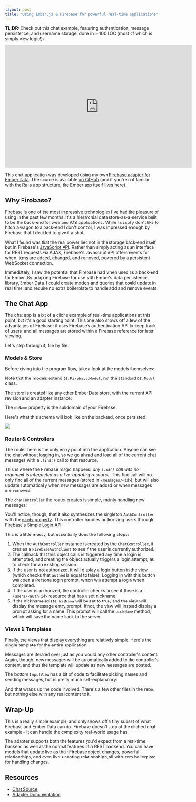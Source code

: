 ```yaml
---
layout: post
title: "Using Ember.js & Firebase for powerful real-time applications"
---
```


**TL;DR:** Check out this chat example, featuring authentication, message persistence, and username storage, done in ~ 100 LOC (most of which is simply view logic!):

<iframe src="http://emberfbchat.herokuapp.com" seamless="seamless" frameBorder="0" width="610" height="400"></iframe>

This chat application was developed using my own [Firebase adapter for Ember Data](https://github.com/thomasboyt/ember-firebase-adapter). The source is available [on GitHub](https://github.com/thomasboyt/ember-firebase-chat) (and if you're not familar with the Rails app structure, the Ember app itself lives [here](https://github.com/thomasboyt/ember-firebase-chat/tree/master/app/assets/javascripts)).

## Why Firebase?

[Firebase](https://firebase.com) is one of the most impressive technologies I've had the pleasure of using in the past few months. It's a hierarchial data store-as-a-service built to be the back-end for web and iOS applications. While I usually don't like to hitch a wagon to a back-end I don't control, I was impressed enough by Firebase that I decided to give it a shot.

What I found was that the real power lied not in the storage back-end itself, but in Firebase's [JavaScript API](https://www.firebase.com/docs/javascript). Rather than simply acting as an interface for REST requests via AJAX, Firebase's Javascript API offers events for when items are added, changed, and removed, powered by a persistent WebSocket connection. 

Immediately, I saw the potential that Firebase had when used as a back-end for Ember. By adapting Firebase for use with Ember's data persistence library, Ember Data, I could create models and queries that could update in real time, and require no extra boilerplate to handle add and remove events.

## The Chat App

The chat app is a bit of a cliche example of real-time applications at this point, but it's a good starting point. This one also shows off a few of the advantages of Firebase: it uses Firebase's authentication API to keep track of users, and all messages are stored within a Firebase reference for later viewing.

Let's step through it, file by file.

### Models & Store

Before diving into the program flow, take a look at the models themselves:

<script src="https://gist.github.com/thomasboyt/49a5f161d11beae6c430.js?file=models.js"></script>

Note that the models extend `DS.Firebase.Model`, not the standard `DS.Model` class.

The store is created like any other Ember Data store, with the current API revision and an adapter instance:

<script src="https://gist.github.com/thomasboyt/49a5f161d11beae6c430.js?file=store.js"></script>

The `dbName` property is the subdomain of your Firebase.

Here's what this schema will look like on the backend, once persisted:

![](http://f.cl.ly/items/1C0J2q453x3x1R2o1G2U/Screen%20Shot%202013-04-10%20at%2012.38.53%20PM.png)

### Router & Controllers

<script src="https://gist.github.com/thomasboyt/49a5f161d11beae6c430.js?file=application_route.js"></script>

The router here is the only entry point into the application. Anyone can see the chat without logging in, so we go ahead and load all of the current chat messages with a `.find()` call to that resource.

This is where the Firebase magic happens: *any `find()` call with no argument is interpreted as a live-updating resource*. This find call will not only find all of the current messages (stored in `/messages/<id>`), but will also update automatically when new messages are added or when messages are removed.

The `chatController` the router creates is simple, mainly handling new messages:

<script src="https://gist.github.com/thomasboyt/49a5f161d11beae6c430.js?file=chat_controller.js"></script>

You'll notice, though, that it also synthesizes the singleton `AuthController` with the [`needs` property](http://emberjs.com/guides/controllers/dependencies-between-controllers/). This controller handles authorizing users through Firebase's [Simple Login API](https://www.firebase.com/docs/security/simple-login-overview.html):

<script src="https://gist.github.com/thomasboyt/49a5f161d11beae6c430.js?file=auth_controller.js"></script>

This is a little messy, but essentially does the following steps:

1. When the `AuthController` instance is created by the `ChatController`, it creates a `FirebaseAuthClient` to see if the user is currently authorized. 
1. The callback that this object calls is triggered any time a login is attempted, and creating the object actually triggers a login attempt, as to check for an existing session.
1. If the user is not authorized, it will display a login button in the view (which checks that `authed` is equal to false). Logging in with this button will open a Persona login prompt, which will attempt a login when completed.
1. If the user is authorized, the controller checks to see if there is a `/users/<auth id>` resource that has a set nickname.
1. If the nickname exists, `hasName` will be set to true, and the view will display the message entry prompt. If not, the view will instead display a prompt asking for a name. This prompt will call the `pickName` method, which will save the name back to the server.

### Views & Templates

Finally, the views that display everything are relatively simple. Here's the single template for the entire application:

<script src="https://gist.github.com/thomasboyt/49a5f161d11beae6c430.js?file=chat.handlebars"></script>

Messages are iterated over just as you would any other controller's content. Again, though, new messages will be automatically added to the controller's content, and thus the template will update as new messages are posted.

The bottom `InputView` has a bit of code to facilitate picking names and sending messages, but is pretty much self-explanatory:

<script src="https://gist.github.com/thomasboyt/49a5f161d11beae6c430.js?file=input_view.js"></script>

And that wraps up the code involved. There's a few other files in [the repo](https://github.com/thomasboyt/ember-firebase-chat/tree/master/app/assets/javascripts), but nothing else with any real content to it.

## Wrap-Up

This is a really simple example, and only shows off a tiny subset of what Firebase and Ember Data can do.  Firebase doesn't stop at the cliched chat example - it can handle the complexity real-world usage has.

The adapter supports both the features you'd expect from a real-time backend as well as the normal features of a REST backend. You can have models that update live as their Firebase object changes, powerful relationships, and even live-updating relationships, all with zero boilerplate for handling changes. 

## Resources

* [Chat Source](https://github.com/thomasboyt/ember-firebase-chat)
* [Adapter Documentation](https://github.com/thomasboyt/ember-firebase-adapter/wiki)
